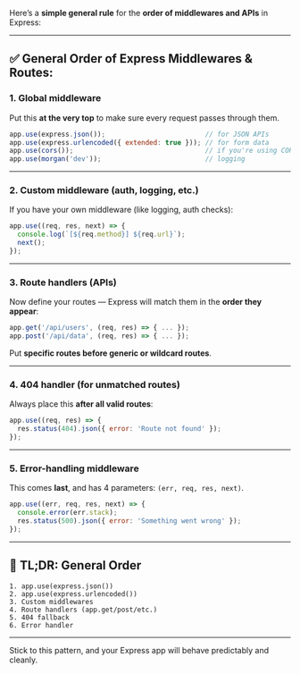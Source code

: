 Here’s a **simple general rule** for the **order of middlewares and APIs** in Express:

---

## ✅ General Order of Express Middlewares & Routes:

### 1. **Global middleware**

Put this **at the very top** to make sure every request passes through them.

```js
app.use(express.json());                         // for JSON APIs
app.use(express.urlencoded({ extended: true })); // for form data
app.use(cors());                                 // if you're using CORS
app.use(morgan('dev'));                          // logging
```

---

### 2. **Custom middleware (auth, logging, etc.)**

If you have your own middleware (like logging, auth checks):

```js
app.use((req, res, next) => {
  console.log(`[${req.method}] ${req.url}`);
  next();
});
```

---

### 3. **Route handlers (APIs)**

Now define your routes — Express will match them in the **order they appear**:

```js
app.get('/api/users', (req, res) => { ... });
app.post('/api/data', (req, res) => { ... });
```

Put **specific routes before generic or wildcard routes**.

---

### 4. **404 handler (for unmatched routes)**

Always place this **after all valid routes**:

```js
app.use((req, res) => {
  res.status(404).json({ error: 'Route not found' });
});
```

---

### 5. **Error-handling middleware**

This comes **last**, and has 4 parameters: `(err, req, res, next)`.

```js
app.use((err, req, res, next) => {
  console.error(err.stack);
  res.status(500).json({ error: 'Something went wrong' });
});
```

---

## 🧠 TL;DR: General Order

```
1. app.use(express.json())
2. app.use(express.urlencoded())
3. Custom middlewares
4. Route handlers (app.get/post/etc.)
5. 404 fallback
6. Error handler
```

---

Stick to this pattern, and your Express app will behave predictably and cleanly.